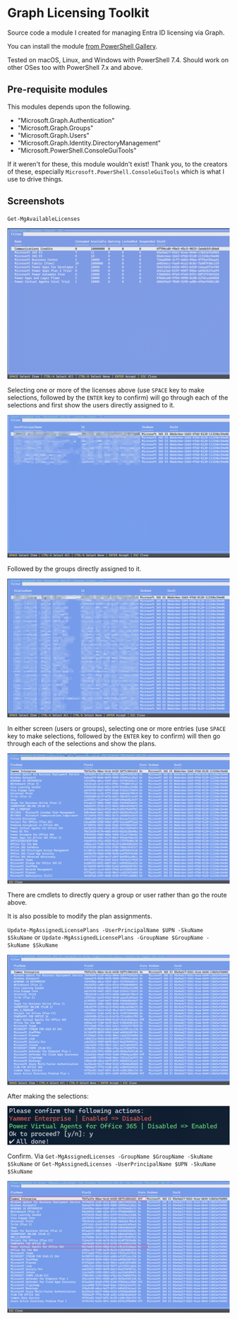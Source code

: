 # Graph Licensing Toolkit
Source code a module I created for managing Entra ID licensing via Graph. 

You can install the module [from PowerShell Gallery](https://www.powershellgallery.com/packages/Graph.Licensing/).

Tested on macOS, Linux, and Windows with PowerShell 7.4. Should work on other OSes too with PowerShell 7.x and above. 

## Pre-requisite modules
This modules depends upon the following. 

- "Microsoft.Graph.Authentication"
- "Microsoft.Graph.Groups"
- "Microsoft.Graph.Users"
- "Microsoft.Graph.Identity.DirectoryManagement"
- "Microsoft.PowerShell.ConsoleGuiTools"

If it weren't for these, this module wouldn't exist! Thank you, to the creators of these, especially `Microsoft.PowerShell.ConsoleGuiTools` which is what I use to drive things. 

## Screenshots

`Get-MgAvailableLicenses`

![image-20240922013047361](./assets/image-20240922013047361.png)

Selecting one or more of the licenses above (use `SPACE` key to make selections, followed by the `ENTER` key to confirm) will go through each of the selections and first show the users directly assigned to it. 

![image-20240922013145072](./assets/image-20240922013145072.png)

Followed by the groups directly assigned to it. 

![image-20240922013401551](./assets/image-20240922013401551.png)

In either screen (users or groups), selecting one or more entries (use `SPACE` key to make selections, followed by the `ENTER` key to confirm) will then go through each of the selections and show the plans. 

![image-20240922013606905](./assets/image-20240922013606905.png)

There are cmdlets to directly query a group or user rather than go the route above. 

It is also possible to modify the plan assignments. 

`Update-MgAssignedLicensePlans -UserPrincipalName $UPN -SkuName $SkuName` or `Update-MgAssignedLicensePlans -GroupName $GroupName -SkuName $SkuName`

![image-20240922014348917](./assets/image-20240922014348917.png)

After making the selections:

![image-20240922014422154](./assets/image-20240922014422154.png)

Confirm. Via `Get-MgAssignedLicenses -GroupName $GroupName -SkuName $SkuName` or `Get-MgAssignedLicenses -UserPrincipalName $UPN -SkuName $SkuName`

![image-20240922015413294](./assets/image-20240922015413294.png)
